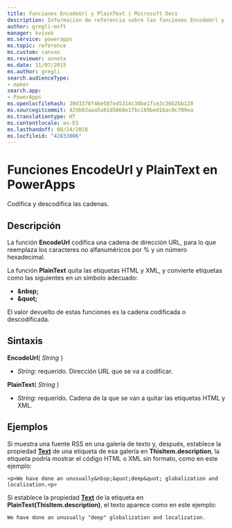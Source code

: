 ```yaml
---
title: Funciones EncodeUrl y PlainText | Microsoft Docs
description: Información de referencia sobre las funciones EncodeUrl y PlainText de PowerApps, incluidos ejemplos y sintaxis
author: gregli-msft
manager: kvivek
ms.service: powerapps
ms.topic: reference
ms.custom: canvas
ms.reviewer: anneta
ms.date: 11/07/2015
ms.author: gregli
search.audienceType:
- maker
search.app:
- PowerApps
ms.openlocfilehash: 30d3378f46e587e45314c30be1fce3c36b2bb120
ms.sourcegitcommit: 429b83aaa5a91d5868e1fbc169bed1bac0c709ea
ms.translationtype: HT
ms.contentlocale: es-ES
ms.lasthandoff: 08/24/2018
ms.locfileid: "42833006"
---
```

# <a name="encodeurl-and-plaintext-functions-in-powerapps"></a>Funciones EncodeUrl y PlainText en PowerApps
Codifica y descodifica las cadenas.

## <a name="description"></a>Descripción
La función **EncodeUrl** codifica una cadena de dirección URL, para lo que reemplaza los caracteres no alfanuméricos por % y un número hexadecimal.  

La función **PlainText** quita las etiquetas HTML y XML, y convierte etiquetas como las siguientes en un símbolo adecuado:

* **&amp;nbsp;**
* **&amp;quot;**

El valor devuelto de estas funciones es la cadena codificada o descodificada.   

## <a name="syntax"></a>Sintaxis
**EncodeUrl**( *String* )

* *String*: requerido.  Dirección URL que se va a codificar.

**PlainText**( *String* )

* *String*: requerido. Cadena de la que se van a quitar las etiquetas HTML y XML.

## <a name="examples"></a>Ejemplos
Si muestra una fuente RSS en una galería de texto y, después, establece la propiedad **[Text](../controls/properties-core.md)** de una etiqueta de esa galería en **ThisItem.description**, la etiqueta podría mostrar el código HTML o XML sin formato, como en este ejemplo:

    <p>We have done an unusually&nbsp;&quot;deep&quot; globalization and localization.<p>

Si establece la propiedad **[Text](../controls/properties-core.md)** de la etiqueta en **PlainText(ThisItem.description)**, el texto aparece como en este ejemplo:

    We have done an unusually "deep" globalization and localization.
